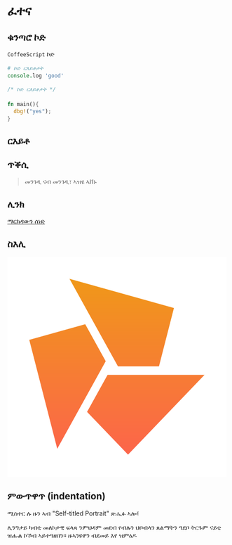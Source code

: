 [Markdown 全局注释]:#

# ፈተና

## ቁንጣሮ ኮድ

`CoffeeScript` ኮድ

```coffee
# ኮድ ርእይቶታት
console.log 'good'


```

```rust
/* ኮድ ርእይቶታት */

fn main(){
  dbg!("yes");
}
```

## ርእይቶ

<!-- HTML 注释 --> 

<!-- 多行注释 --> 

## ጥቕሲ

> መንገዲ ናብ መንገዲ፣ ኣዝዩ ኣቨኑ

## ሊንክ

[ማርክዳውን ሰነድ](https://github.com/xxai-art/xxai-art-md)

## ስእሊ

![xxAI.ኣርት መንነት ምልክት ንግዲ](https://raw.githubusercontent.com/xxai-art/web/main/file/svg/logo.svg)

## ምውጥዋጥ (indentation)

ሚስተር ሉ ዙን ኣብ "Self-titled Portrait" ጽሒፉ ኣሎ፤

  ሊንግታይ ካብቲ መለኮታዊ ፍላጻ ንምህዳም መደብ የብሉን
  ህቦብላን ጸልማትን ዓደቦ
  ትርጉም ናይቲ ዝሑል ኮኾብ ኣይተዓዘበን።
  ዙኣንዩዋን ብደመይ እየ ዝምዕዶ


